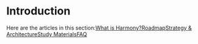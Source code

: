 # Introduction

Here are the articles in this section:[What is Harmony?‌](what-is-harmony.md)​[Roadmap](roadmap.md)​[Strategy & Architecture](strategy-and-architecture.md)​[Study Materials](study-materials.md)​[FAQ](faq.md)​

